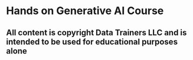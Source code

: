 # Hands on Generative AI Course


## All content is copyright Data Trainers LLC and is intended to be used for educational purposes alone

